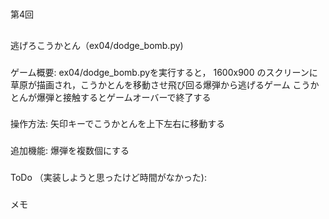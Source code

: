 #
第4回
##
逃げろこうかとん（ex04/dodge_bomb.py)
###
ゲーム概要:
ex04/dodge_bomb.pyを実行すると， 1600x900 のスクリーンに草原が描画され，こうかとんを移動させ飛び回る爆弾から逃げるゲーム
こうかとんが爆弾と接触するとゲームオーバーで終了する
###
操作方法:
矢印キーでこうかとんを上下左右に移動する
###
追加機能:
爆弾を複数個にする
###
ToDo （実装しようと思ったけど時間がなかった):
###
メモ